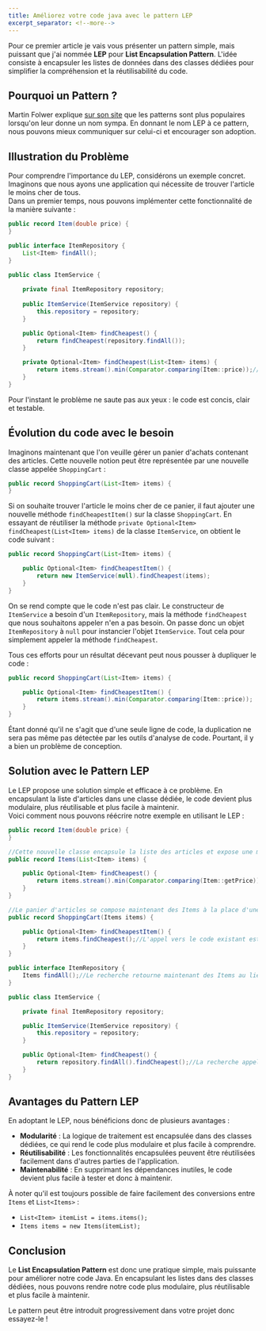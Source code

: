 ```yaml
---
title: Améliorez votre code java avec le pattern LEP
excerpt_separator: <!--more-->
---
```

Pour ce premier article je vais vous présenter un pattern simple, mais puissant que j'ai nommée **LEP** pour **List Encapsulation Pattern**.
L'idée consiste à encapsuler les listes de données dans des classes dédiées pour simplifier la compréhension et la réutilisabilité du code.
<!--more-->

## Pourquoi un Pattern ?
Martin Folwer explique
[sur son site](https://www.martinfowler.com/bliki/POJO.html)
que les patterns sont plus populaires lorsqu'on leur donne un nom sympa.
En donnant le nom LEP à ce pattern, nous pouvons mieux communiquer sur celui-ci et encourager son adoption.

## Illustration du Problème
Pour comprendre l'importance du LEP, considérons un exemple concret.
Imaginons que nous ayons une application qui nécessite de trouver l'article le moins cher de tous.\
Dans un premier temps, nous pouvons implémenter cette fonctionnalité de la manière suivante :
```java
public record Item(double price) {
}

public interface ItemRepository {
    List<Item> findAll();
}

public class ItemService {
    
    private final ItemRepository repository;
    
    public ItemService(ItemService repository) {
        this.repository = repository;
    }

    public Optional<Item> findCheapest() {
        return findCheapest(repository.findAll());
    }

    private Optional<Item> findCheapest(List<Item> items) {
        return items.stream().min(Comparator.comparing(Item::price));//Ici on recherche l'article le moins cher de la liste
    }
}
```
Pour l'instant le problème ne saute pas aux yeux : le code est concis, clair et testable.

## Évolution du code avec le besoin

Imaginons maintenant que l'on veuille gérer un panier d'achats contenant des articles. Cette nouvelle notion peut être représentée par une nouvelle classe appelée `ShoppingCart` :
```java
public record ShoppingCart(List<Item> items) {
}
```

Si on souhaite trouver l'article le moins cher de ce panier, il faut ajouter une nouvelle méthode `findCheapestItem()` sur la classe `ShoppingCart`.
En essayant de réutiliser la méthode `private Optional<Item> findCheapest(List<Item> items)` de la classe `ItemService`, on obtient le code suivant :
```java
public record ShoppingCart(List<Item> items) {

    public Optional<Item> findCheapestItem() {
        return new ItemService(null).findCheapest(items);
    }
}
```

On se rend compte que le code n'est pas clair. Le constructeur de `ItemService` a besoin d'un `ItemRepository`, mais la méthode `findCheapest` que nous souhaitons appeler n'en a pas besoin. On passe donc un objet `ItemRepository` à `null` pour instancier l'objet `ItemService`. Tout cela pour simplement appeler la méthode `findCheapest`.

Tous ces efforts pour un résultat décevant peut nous pousser à dupliquer le code :
```java
public record ShoppingCart(List<Item> items) {

    public Optional<Item> findCheapestItem() {
        return items.stream().min(Comparator.comparing(Item::price));
    }
}
```

Étant donné qu'il ne s'agit que d'une seule ligne de code, la duplication ne sera pas même pas détectée par les outils d'analyse de code.
Pourtant, il y a bien un problème de conception.

## Solution avec le Pattern LEP

Le LEP propose une solution simple et efficace à ce problème.
En encapsulant la liste d'articles dans une classe dédiée, le code devient plus modulaire, plus réutilisable et plus facile à maintenir.\
Voici comment nous pouvons réécrire notre exemple en utilisant le LEP :
```java
public record Item(double price) {
}

//Cette nouvelle classe encapsule la liste des articles et expose une méthode de recherche de l'article le moins cher
public record Items(List<Item> items) {

    public Optional<Item> findCheapest() {
        return items.stream().min(Comparator.comparing(Item::getPrice));
    }
}

//Le panier d'articles se compose maintenant des Items à la place d'une List<Item>
public record ShoppingCart(Items items) {

    public Optional<Item> findCheapestItem() {
        return items.findCheapest();//L'appel vers le code existant est simplifé
    }
}

public interface ItemRepository {
    Items findAll();//Le recherche retourne maintenant des Items au lieu d'une List<Item>
}

public class ItemService {

    private final ItemRepository repository;

    public ItemService(ItemService repository) {
        this.repository = repository;
    }

    public Optional<Item> findCheapest() {
        return repository.findAll().findCheapest();//La recherche appelle le code existant
    }
}
```
## Avantages du Pattern LEP

En adoptant le LEP, nous bénéficions donc de plusieurs avantages :

* **Modularité** : La logique de traitement est encapsulée dans des classes dédiées, ce qui rend le code plus modulaire et plus facile à comprendre.
* **Réutilisabilité** : Les fonctionnalités encapsulées peuvent être réutilisées facilement dans d'autres parties de l'application.
* **Maintenabilité** : En supprimant les dépendances inutiles, le code devient plus facile à tester et donc à maintenir.

À noter qu'il est toujours possible de faire facilement des conversions entre `Items` et `List<Items>` :
* `List<Item> itemList = items.items();`
* `Items items = new Items(itemList);`


## Conclusion
Le **List Encapsulation Pattern** est donc une pratique simple, mais puissante pour améliorer notre code Java. En encapsulant les listes dans des classes dédiées, nous pouvons rendre notre code plus modulaire, plus réutilisable et plus facile à maintenir.

Le pattern peut être introduit progressivement dans votre projet donc essayez-le !
